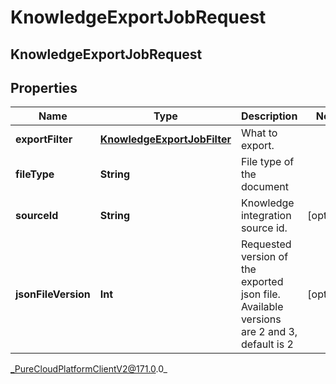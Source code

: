 # KnowledgeExportJobRequest

## KnowledgeExportJobRequest

## Properties

|Name | Type | Description | Notes|
|------------ | ------------- | ------------- | -------------|
| **exportFilter** | [**KnowledgeExportJobFilter**](KnowledgeExportJobFilter) | What to export. | |
| **fileType** | **String** | File type of the document | |
| **sourceId** | **String** | Knowledge integration source id. | [optional] |
| **jsonFileVersion** | **Int** | Requested version of the exported json file. Available versions are 2 and 3, default is 2 | [optional] |



_PureCloudPlatformClientV2@171.0.0_
